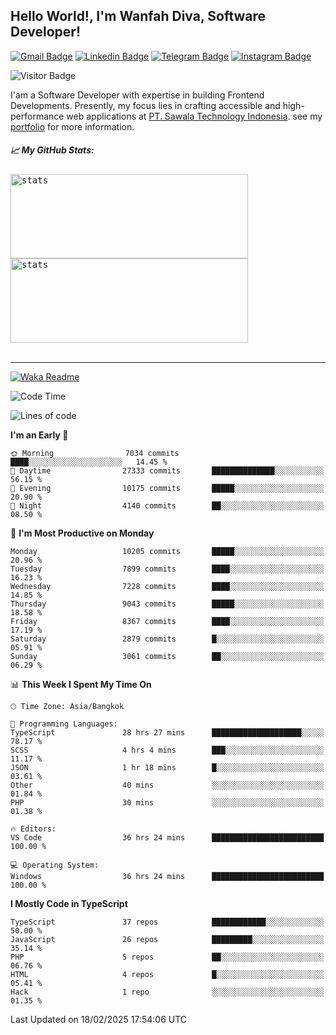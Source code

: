 ## Hello World!, I'm Wanfah Diva, Software Developer!

[![Gmail Badge](https://img.shields.io/badge/-Gmail-white?style=plastic&logo=Gmail&link=mailto:aditputrafirmansyah@gmail.com)](mailto:wanfahdivaa@gmail.com)
[![Linkedin Badge](https://img.shields.io/badge/-LinkedIn-blue?style=plastic&logo=Linkedin&link=https://www.linkedin.com/in/aditputrafirmansyah/)](https://www.linkedin.com/in/wanfahdiva/)
[![Telegram Badge](https://img.shields.io/badge/-Telegram-blue?style=plastic&logo=telegram&link=https://t.me/Adithya_13)](https://t.me/wanfahdiva)
[![Instagram Badge](https://img.shields.io/badge/-Instagram-white?style=plastic&logo=instagram&link=https://www.instagram.com/adithya_firmansyahputra/)](https://www.instagram.com/wnfhdva/)

![Visitor Badge](https://visitor-badge.laobi.icu/badge?page_id=wanfahdiva.wanfahdiva)

<p>
I'am a Software Developer with expertise in building Frontend Developments.
Presently, my focus lies in crafting accessible and high-performance web applications at  <a href="https://sawala/tech" target="_blank">PT. Sawala Technology Indonesia</a>. see my <a href="http://wanfahdiva-com.vercel.app/" target="_blank">portfolio</a> for more information.
</p>

<h5 align="left">
  
📈 **My GitHub Stats:**

</h5>

<div align="left">
<kbd>
  <img height="135em" width="380em" alt="stats" src="https://github-readme-stats-salesp07.vercel.app/api?username=wanfahdiva&count_private=true&show_icons=true&theme=react&rank_icon=github&border_radius=10&hide_title=true"></kbd>
</kbd>
<kbd>
    <img height="135em" width="380em" alt="stats" src="https://github-readme-activity-graph.vercel.app/graph?username=wanfahdiva&theme=react&hide_title=true"></kbd>
</div>

<br />

---

[![Waka Readme](https://github.com/wanfahdiva/wanfahdiva/actions/workflows/waka.yml/badge.svg)](https://github.com/wanfahdiva/wanfahdiva/actions/workflows/waka.yml)

<!--START_SECTION:waka-->
![Code Time](http://img.shields.io/badge/Code%20Time-1%2C721%20hrs%2035%20mins-blue)

![Lines of code](https://img.shields.io/badge/From%20Hello%20World%20I%27ve%20Written-22.2%20million%20lines%20of%20code-blue)

**I'm an Early 🐤** 

```text
🌞 Morning                7034 commits        ████░░░░░░░░░░░░░░░░░░░░░   14.45 % 
🌆 Daytime                27333 commits       ██████████████░░░░░░░░░░░   56.15 % 
🌃 Evening                10175 commits       █████░░░░░░░░░░░░░░░░░░░░   20.90 % 
🌙 Night                  4140 commits        ██░░░░░░░░░░░░░░░░░░░░░░░   08.50 % 
```
📅 **I'm Most Productive on Monday** 

```text
Monday                   10205 commits       █████░░░░░░░░░░░░░░░░░░░░   20.96 % 
Tuesday                  7899 commits        ████░░░░░░░░░░░░░░░░░░░░░   16.23 % 
Wednesday                7228 commits        ████░░░░░░░░░░░░░░░░░░░░░   14.85 % 
Thursday                 9043 commits        █████░░░░░░░░░░░░░░░░░░░░   18.58 % 
Friday                   8367 commits        ████░░░░░░░░░░░░░░░░░░░░░   17.19 % 
Saturday                 2879 commits        █░░░░░░░░░░░░░░░░░░░░░░░░   05.91 % 
Sunday                   3061 commits        ██░░░░░░░░░░░░░░░░░░░░░░░   06.29 % 
```


📊 **This Week I Spent My Time On** 

```text
🕑︎ Time Zone: Asia/Bangkok

💬 Programming Languages: 
TypeScript               28 hrs 27 mins      ████████████████████░░░░░   78.17 % 
SCSS                     4 hrs 4 mins        ███░░░░░░░░░░░░░░░░░░░░░░   11.17 % 
JSON                     1 hr 18 mins        █░░░░░░░░░░░░░░░░░░░░░░░░   03.61 % 
Other                    40 mins             ░░░░░░░░░░░░░░░░░░░░░░░░░   01.84 % 
PHP                      30 mins             ░░░░░░░░░░░░░░░░░░░░░░░░░   01.38 % 

🔥 Editors: 
VS Code                  36 hrs 24 mins      █████████████████████████   100.00 % 

💻 Operating System: 
Windows                  36 hrs 24 mins      █████████████████████████   100.00 % 
```

**I Mostly Code in TypeScript** 

```text
TypeScript               37 repos            ████████████░░░░░░░░░░░░░   50.00 % 
JavaScript               26 repos            █████████░░░░░░░░░░░░░░░░   35.14 % 
PHP                      5 repos             ██░░░░░░░░░░░░░░░░░░░░░░░   06.76 % 
HTML                     4 repos             █░░░░░░░░░░░░░░░░░░░░░░░░   05.41 % 
Hack                     1 repo              ░░░░░░░░░░░░░░░░░░░░░░░░░   01.35 % 
```




 Last Updated on 18/02/2025 17:54:06 UTC
<!--END_SECTION:waka-->
